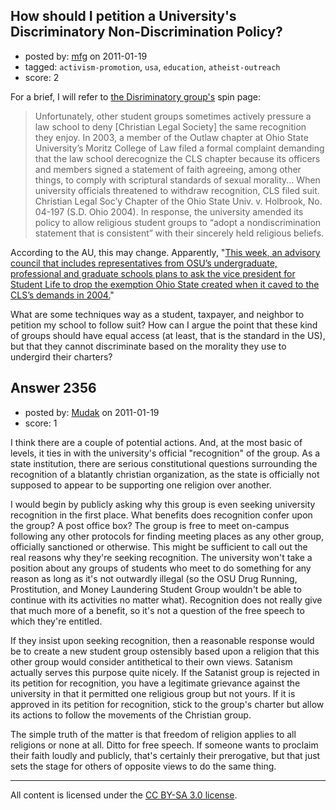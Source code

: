 ## How should I petition a University's Discriminatory Non-Discrimination Policy?

- posted by: [mfg](https://stackexchange.com/users/-1/135-mfg) on 2011-01-19
- tagged: `activism-promotion`, `usa`, `education`, `atheist-outreach`
- score: 2

For a brief, I will refer to [the Disriminatory group's][1] spin page:
>Unfortunately, other student groups sometimes actively pressure a law school to deny [Christian Legal Society] the same recognition they enjoy. In 2003, a member of the Outlaw chapter at Ohio State University’s Moritz College of Law filed a formal complaint demanding that the law school derecognize the CLS chapter because its officers and members signed a statement of faith agreeing, among other things, to comply with scriptural standards of sexual morality... When university officials threatened to withdraw recognition, CLS filed suit. Christian Legal Soc’y Chapter of the Ohio State Univ. v. Holbrook, No. 04-197 (S.D. Ohio 2004). In response, the university amended its policy to allow religious student groups to “adopt a nondiscrimination statement that is consistent” with their sincerely held religious beliefs.

According to the AU, this may change. Apparently, "[This week, an advisory council that includes representatives from OSU’s undergraduate, professional and graduate schools plans to ask the vice president for Student Life to drop the exemption Ohio State created when it caved to the CLS’s demands in 2004.][2]"

What are some techniques way as a student, taxpayer, and neighbor to petition my school to follow suit? How can I argue the point that these kind of groups should have equal access (at least, that is the standard in the US), but that they cannot discriminate based on the morality they use to undergird their charters?


  [1]: http://www.clsnet.org/center/litigation/history-universities-discriminating-against-cls
  [2]: http://blog.au.org/2011/01/19/club-hubbub-ohio-state-may-re-impose-bias-ban-for-student-groups/


## Answer 2356

- posted by: [Mudak](https://stackexchange.com/users/-1/205-mudak) on 2011-01-19
- score: 1

<p>I think there are a couple of potential actions.  And, at the most basic of levels, it ties in with the university's official "recognition" of the group.  As a state institution, there are serious constitutional questions surrounding the recognition of a blatantly christian organization, as the state is officially not supposed to appear to be supporting one religion over another.  </p>

<p>I would begin by publicly asking why this group is even seeking university recognition in the first place.  What benefits does recognition confer upon the group?  A post office box?  The group is free to meet on-campus following any other protocols for finding meeting places as any other group, officially sanctioned or otherwise.  This might be sufficient to call out the real reasons why they're seeking recognition.  The university won't take a position about any groups of students who meet to do something for any reason as long as it's not outwardly illegal (so the OSU Drug Running, Prostitution, and Money Laundering Student Group wouldn't be able to continue with its activities no matter what).  Recognition does not really give that much more of a benefit, so it's not a question of the free speech to which they're entitled.</p>

<p>If they insist upon seeking recognition, then a reasonable response would be to create a new student group ostensibly based upon a religion that this other group would consider antithetical to their own views.  Satanism actually serves this purpose quite nicely.  If the Satanist group is rejected in its petition for recognition, you have a legitimate grievance against the university in that it permitted one religious group but not yours.  If it is approved in its petition for recognition, stick to the group's charter but allow its actions to follow the movements of the Christian group.  </p>

<p>The simple truth of the matter is that freedom of religion applies to all religions or none at all.  Ditto for free speech.  If someone wants to proclaim their faith loudly and publicly, that's certainly their prerogative, but that just sets the stage for others of opposite views to do the same thing.</p>




---

All content is licensed under the [CC BY-SA 3.0 license](https://creativecommons.org/licenses/by-sa/3.0/).
